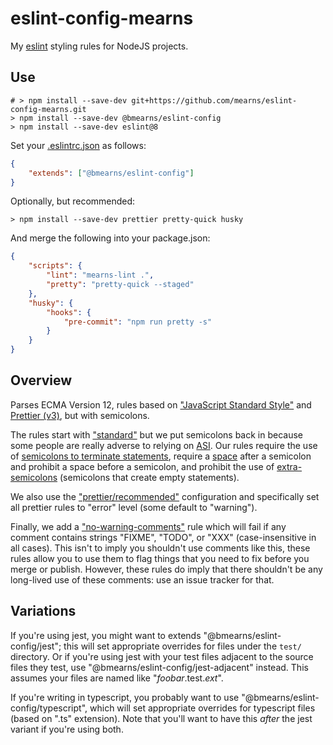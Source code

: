 # eslint-config-mearns

My [eslint](https://eslint.org/docs/user-guide/configuring) styling rules for NodeJS projects.

## Use

```console
# > npm install --save-dev git+https://github.com/mearns/eslint-config-mearns.git
> npm install --save-dev @bmearns/eslint-config
> npm install --save-dev eslint@8
```

Set your [.eslintrc.json](https://eslint.org/docs/user-guide/configuring#configuration-file-formats) as follows:

```json
{
    "extends": ["@bmearns/eslint-config"]
}
```

Optionally, but recommended:

```console
> npm install --save-dev prettier pretty-quick husky
```

And merge the following into your package.json:

```json
{
    "scripts": {
        "lint": "mearns-lint .",
        "pretty": "pretty-quick --staged"
    },
    "husky": {
        "hooks": {
            "pre-commit": "npm run pretty -s"
        }
    }
}
```

## Overview

Parses ECMA Version 12, rules based on ["JavaScript Standard Style"](https://standardjs.com/) and [Prettier (v3)](https://prettier.io/), but with semicolons.

The rules start with ["standard"](https://github.com/standard/eslint-config-standard) but we put semicolons back in because some people are really adverse to relying
on [ASI](https://developer.mozilla.org/en-US/docs/Web/JavaScript/Reference/Lexical_grammar#Automatic_semicolon_insertion). Our rules require the use of
[semicolons to terminate statements](https://eslint.org/docs/rules/semi), require a [space](https://eslint.org/docs/rules/semi-spacing) after a semicolon and
prohibit a space before a semicolon, and prohibit the use of [extra-semicolons](https://eslint.org/docs/rules/no-extra-semi) (semicolons that create empty statements).

We also use the ["prettier/recommended"](https://github.com/prettier/eslint-plugin-prettier#recommended-configuration) configuration and specifically set all prettier rules
to "error" level (some default to "warning").

Finally, we add a ["no-warning-comments"](https://eslint.org/docs/rules/no-warning-comments`) rule which will fail if any comment contains strings
"FIXME", "TODO", or "XXX" (case-insensitive in all cases). This isn't to imply you shouldn't use comments like this, these rules allow you to use them to
flag things that you need to fix before you merge or publish. However, these rules do imply that there shouldn't be any long-lived use of these comments: use
an issue tracker for that.

## Variations

If you're using jest, you might want to extends "@bmearns/eslint-config/jest"; this will set appropriate overrides for files under the `test/` directory.
Or if you're using jest with your test files adjacent to the source files they test, use "@bmearns/eslint-config/jest-adjacent" instead. This assumes your
files are named like "_foobar_.test._ext_".

If you're writing in typescript, you probably want to use "@bmearns/eslint-config/typescript", which will set appropriate overrides for typescript files
(based on ".ts" extension). Note that you'll want to have this _after_ the jest variant if you're using both.
